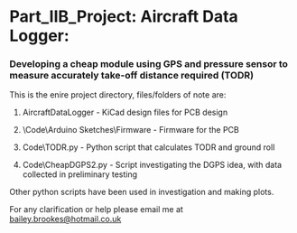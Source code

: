 # Part_IIB_Project: Aircraft Data Logger:
### Developing a cheap module using GPS and pressure sensor to measure accurately take-off distance required (TODR)
This is the enire project directory, files/folders of note are:

1. AircraftDataLogger - KiCad design files for PCB design

2. \Code\Arduino Sketches\Firmware - Firmware for the PCB

3. Code\TODR.py - Python script that calculates TODR and ground roll

4. Code\CheapDGPS2.py - Script investigating the DGPS idea, with data collected in preliminary testing

Other python scripts have been used in investigation and making plots.

For any clarification or help please email me at bailey.brookes@hotmail.co.uk

